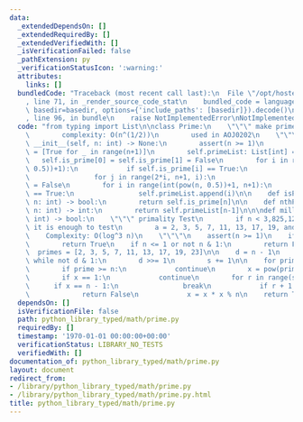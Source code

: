 ```yaml
---
data:
  _extendedDependsOn: []
  _extendedRequiredBy: []
  _extendedVerifiedWith: []
  _isVerificationFailed: false
  _pathExtension: py
  _verificationStatusIcon: ':warning:'
  attributes:
    links: []
  bundledCode: "Traceback (most recent call last):\n  File \"/opt/hostedtoolcache/Python/3.9.1/x64/lib/python3.9/site-packages/onlinejudge_verify/documentation/build.py\"\
    , line 71, in _render_source_code_stat\n    bundled_code = language.bundle(stat.path,\
    \ basedir=basedir, options={'include_paths': [basedir]}).decode()\n  File \"/opt/hostedtoolcache/Python/3.9.1/x64/lib/python3.9/site-packages/onlinejudge_verify/languages/python.py\"\
    , line 96, in bundle\n    raise NotImplementedError\nNotImplementedError\n"
  code: "from typing import List\n\nclass Prime:\n    \"\"\" make prime numbers lists\n\
    \        complexity: O(n^(1/2))\n        used in AOJ0202\n    \"\"\"\n\n    def\
    \ __init__(self, n: int) -> None:\n        assert(n >= 1)\n        self.is_prime\
    \ = [True for _ in range(n+1)]\n        self.primeList: List[int] = []\n     \
    \   self.is_prime[0] = self.is_prime[1] = False\n        for i in range(2, int(pow(n,\
    \ 0.5))+1):\n            if self.is_prime[i] == True:\n                self.primeList.append(i)\n\
    \                for j in range(2*i, n+1, i):\n                    self.is_prime[j]\
    \ = False\n        for i in range(int(pow(n, 0.5))+1, n+1):\n            if self.is_prime[i]\
    \ == True:\n                self.primeList.append(i)\n\n    def isPrime(self,\
    \ n: int) -> bool:\n        return self.is_prime[n]\n\n    def nthPrime(self,\
    \ n: int) -> int:\n        return self.primeList[n-1]\n\n\ndef miller_rabin(n:\
    \ int) -> bool:\n    \"\"\" primality Test\n        if n < 3,825,123,056,546,413,051,\
    \ it is enough to test\n        a = 2, 3, 5, 7, 11, 13, 17, 19, and 23.\n    \
    \    Complexity: O(log^3 n)\n    \"\"\"\n    assert(n >= 1)\n    if n == 2:\n\
    \        return True\n    if n <= 1 or not n & 1:\n        return False\n\n  \
    \  primes = [2, 3, 5, 7, 11, 13, 17, 19, 23]\n\n    d = n - 1\n    s = 0\n   \
    \ while not d & 1:\n        d >>= 1\n        s += 1\n\n    for prime in primes:\n\
    \        if prime >= n:\n            continue\n        x = pow(prime, d, n)\n\
    \        if x == 1:\n            continue\n        for r in range(s):\n      \
    \      if x == n - 1:\n                break\n            if r + 1 == s:\n   \
    \             return False\n            x = x * x % n\n    return True\n"
  dependsOn: []
  isVerificationFile: false
  path: python_library_typed/math/prime.py
  requiredBy: []
  timestamp: '1970-01-01 00:00:00+00:00'
  verificationStatus: LIBRARY_NO_TESTS
  verifiedWith: []
documentation_of: python_library_typed/math/prime.py
layout: document
redirect_from:
- /library/python_library_typed/math/prime.py
- /library/python_library_typed/math/prime.py.html
title: python_library_typed/math/prime.py
---
```

